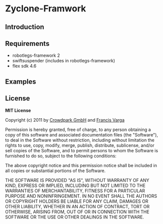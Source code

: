 # Zyclone-Framwork

## Introduction

## Requirements

- robotlegs-framework 2
- swiftsuspender (includes in robotlegs-framework)
- flex sdk 4.6

## Examples


## License

__MIT License__

Copyright (c) 2011 by [Crowdpark GmbH](http://crowdpark.com) and [Francis Varga](http://varga-multimedia.com)

Permission is hereby granted, free of charge, to any person obtaining a copy of this software and associated documentation files (the "Software"), to deal in the Software without restriction, including without limitation the rights to use, copy, modify, merge, publish, distribute, sublicense, and/or sell copies of the Software, and to permit persons to whom the Software is furnished to do so, subject to the following conditions:

The above copyright notice and this permission notice shall be included in all copies or substantial portions of the Software.

THE SOFTWARE IS PROVIDED "AS IS", WITHOUT WARRANTY OF ANY KIND, EXPRESS OR IMPLIED, INCLUDING BUT NOT LIMITED TO THE WARRANTIES OF MERCHANTABILITY, FITNESS FOR A PARTICULAR PURPOSE AND NONINFRINGEMENT. IN NO EVENT SHALL THE AUTHORS OR COPYRIGHT HOLDERS BE LIABLE FOR ANY CLAIM, DAMAGES OR OTHER LIABILITY, WHETHER IN AN ACTION OF CONTRACT, TORT OR OTHERWISE, ARISING FROM, OUT OF OR IN CONNECTION WITH THE SOFTWARE OR THE USE OR OTHER DEALINGS IN THE SOFTWARE.